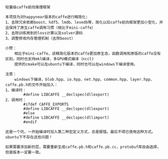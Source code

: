 	轻量级caffe前向推理框架

	本项目为对happynear版本的caffe进行精简化:
	1、去除冗余依赖boost、hdf5、lmdb、levedb等，简化以后caffe前向框架更加小型化，并且保持了原生caffe调用习惯（相比于mini-caffe）
	2、去除训练用到的loss计算以及solver源码
	3、调整修改内存管理机制（去除boost）

	小赞：
		相比于mini-caffe，该精简化版本的caffe更加原生态，函数调用和原版的caffe没有区别，同时也支持mkl编译，多GPU模式编译（nccl)
		提供的cmake可以在ubuntu下编译，同时也可以在windows下编译使用。

	注意：
		windows下编译，blob.hpp、io.hpp、net.hpp、common.hpp、layer.hpp、caffe.pb.h的文件开始加入：
	1、编译时：
			#define LIBCAFFE __declspec(dllexport)
	2、调用时：
			#ifdef CAFFE_EXPORTS
			#define LIBCAFFE __declspec(dllexport)
			#else
			#define LIBCAFFE __declspec(dllimport)
			#endif
			
	这是一个坑，一开始编译时加入第二种宏定义方式，总是报错。最后不得已使用这种方式。ubuntu下不存在这些问题！

	如果需要添加新的层，需要重新生成caffe.pb.h和caffe.pb.cc，protobuf库自由选择，但是版本一定要一致。
